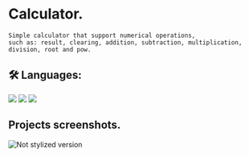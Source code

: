 # Calculator.

```
Simple calculator that support numerical operations,
such as: result, clearing, addition, subtraction, multiplication, division, root and pow.
```

## 🛠 Languages:
![](https://img.shields.io/badge/-Javascript-white?logo=javascript&logoColor=yellow&style=flat)
![](https://img.shields.io/badge/-HTML-white?logo=html5&logoColor=orange&style=flat)
![](https://img.shields.io/badge/-CSS-white?logo=css3&logoColor=blue&style=flat)

## Projects screenshots.

![Not stylized version](https://i.imgur.com/9kbNVhP.png)